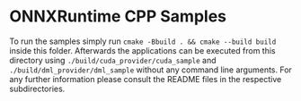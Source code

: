 # ONNXRuntime CPP Samples

To run the samples simply run `cmake -Bbuild . && cmake --build build` inside this folder.
Afterwards the applications can be executed from this directory using `./build/cuda_provider/cuda_sample` and `./build/dml_provider/dml_sample` without any command line arguments. 
For any further information please consult the README files in the respective subdirectories.
